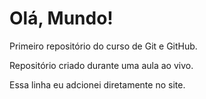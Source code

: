 # Olá, Mundo!

Primeiro repositório do curso de Git e GitHub.

Repositório criado durante uma aula ao vivo.

Essa linha eu adcionei diretamente no site.
